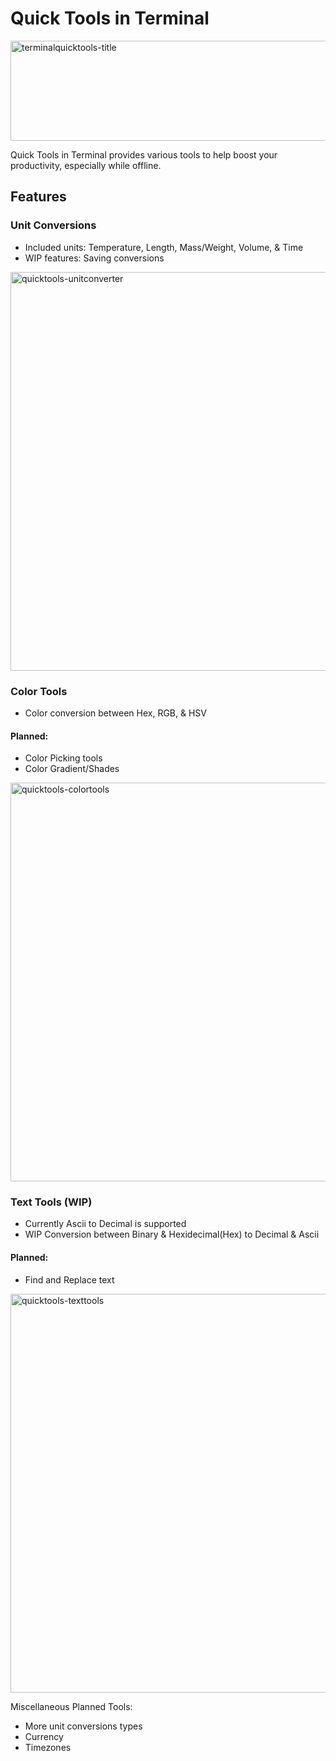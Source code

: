 # Quick Tools in Terminal

<img width="1084" height="160" alt="terminalquicktools-title" src="https://github.com/user-attachments/assets/0b82d2aa-2280-46e8-882d-71f12e1acaf6" />

Quick Tools in Terminal provides various tools to help boost your productivity, especially while offline.

## Features
### Unit Conversions
- Included units: Temperature, Length, Mass/Weight, Volume, & Time
- WIP features: Saving conversions
<img width="1103" height="638" alt="quicktools-unitconverter" src="https://github.com/user-attachments/assets/aca3b233-955d-43fb-836b-37aa1cba7cdd" />

### Color Tools
- Color conversion between Hex, RGB, & HSV

#### Planned:
- Color Picking tools
- Color Gradient/Shades
<img width="1102" height="638" alt="quicktools-colortools" src="https://github.com/user-attachments/assets/f3cc6370-46d4-41b2-9f55-d645db32d70d" />

### Text Tools (WIP)
- Currently Ascii to Decimal is supported
- WIP Conversion between Binary & Hexidecimal(Hex) to Decimal & Ascii

#### Planned:
- Find and Replace text
<img width="1103" height="638" alt="quicktools-texttools" src="https://github.com/user-attachments/assets/309a1bb2-d380-4dd5-901e-e48cb0edd106" />

Miscellaneous Planned Tools:
- More unit conversions types
- Currency
- Timezones
